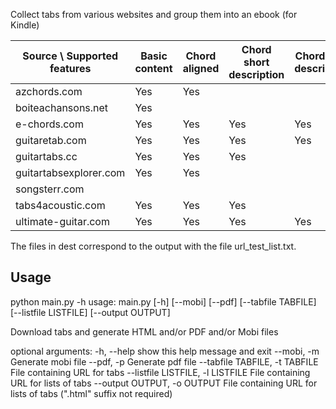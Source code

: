 
Collect tabs from various websites and group them into an ebook (for Kindle)

| Source \ Supported features | Basic content | Chord aligned | Chord short description | Chord long description |
|-----------------------------|---------------|---------------|-------------------------|------------------------|
| azchords.com                | Yes           | Yes           |                         |                        |
| boiteachansons.net          | Yes           |               |                         |                        |
| e-chords.com                | Yes           | Yes           | Yes                     | Yes                    |
| guitaretab.com              | Yes           | Yes           | Yes                     | Yes                    |
| guitartabs.cc               | Yes           | Yes           | Yes                     |                        |
| guitartabsexplorer.com      | Yes           | Yes           |                         |                        |
| songsterr.com               |               |               |                         |                        |
| tabs4acoustic.com           | Yes           | Yes           | Yes                     |                        |
| ultimate-guitar.com         | Yes           | Yes           | Yes                     | Yes                    |

The files in dest correspond to the output with the file url_test_list.txt.

Usage
-----

python main.py -h
usage: main.py [-h] [--mobi] [--pdf] [--tabfile TABFILE] [--listfile LISTFILE] [--output OUTPUT]

Download tabs and generate HTML and/or PDF and/or Mobi files

optional arguments:
  -h, --help            show this help message and exit
  --mobi, -m            Generate mobi file
  --pdf, -p             Generate pdf file
  --tabfile TABFILE, -t TABFILE
                        File containing URL for tabs
  --listfile LISTFILE, -l LISTFILE
                        File containing URL for lists of tabs
  --output OUTPUT, -o OUTPUT
                        File containing URL for lists of tabs (".html" suffix not required)

